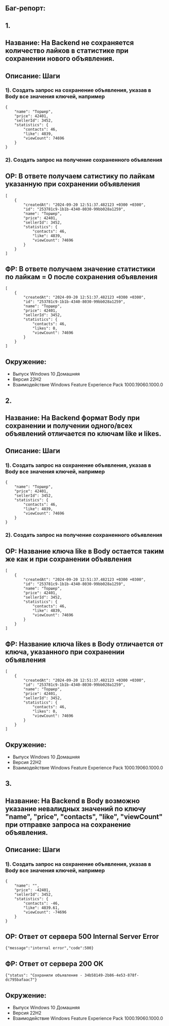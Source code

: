 ## Баг-репорт:
## 1. 
## Название: На Backend не сохраняется количество лайков в статистике при сохранении нового объявления.
## Описание:  Шаги 
### 1). Создать запрос на сохранение объявления, указав в Body все значения ключей, например 
    {
        "name": "Торшер",
        "price": 42401,
        "sellerId": 3452,
        "statistics": {
            "contacts": 46,
            "like": 4839,
            "viewCount": 74696
        }
    }
### 2). Создать запрос на получение сохраненного объявления     
## ОР: В ответе получаем сатистику по лайкам указанную при сохранении объявления 
    [
        {
            "createdAt": "2024-09-20 12:51:37.482123 +0300 +0300",
            "id": "253781c9-1b1b-4340-8030-99bb028a1259",
            "name": "Торшер",
            "price": 42401,
            "sellerId": 3452,
            "statistics": {
                "contacts": 46,
                "like": 4839,
                "viewCount": 74696
            }
        }
    ]
## ФР: В ответе получаем значение статистики по лайкам = 0 после сохранения объявления 
    [
        {
            "createdAt": "2024-09-20 12:51:37.482123 +0300 +0300",
            "id": "253781c9-1b1b-4340-8030-99bb028a1259",
            "name": "Торшер",
            "price": 42401,
            "sellerId": 3452,
            "statistics": {
                "contacts": 46,
                "likes": 0,
                "viewCount": 74696
            }
        }
    ]
## Окружение: 
- Выпуск Windows 10 Домашняя
- Версия 22H2
- Взаимодействие Windows Feature Experience Pack 1000.19060.1000.0


## 2. 
## Название: На Backend формат Body при сохранении и получении одного/всех объявлений отличается по ключам like и likes.
## Описание: Шаги
### 1). Создать запрос на сохранение объявления, указав в Body все значения ключей, например 
    {
        "name": "Торшер",
        "price": 42401,
        "sellerId": 3452,
        "statistics": {
            "contacts": 46,
            "like": 4839,
            "viewCount": 74696
        }
    }
### 2). Создать запрос на получение сохраненного объявления     
## ОР: Название ключа like в Body остается таким же как и при сохранении объявления 
    [
        {
            "createdAt": "2024-09-20 12:51:37.482123 +0300 +0300",
            "id": "253781c9-1b1b-4340-8030-99bb028a1259",
            "name": "Торшер",
            "price": 42401,
            "sellerId": 3452,
            "statistics": {
                "contacts": 46,
                "like": 4839,
                "viewCount": 74696
            }
        }
    ]
## ФР: Название ключа likes в Body отличается от ключа, указанного при сохранении объявления 
    [
        {
            "createdAt": "2024-09-20 12:51:37.482123 +0300 +0300",
            "id": "253781c9-1b1b-4340-8030-99bb028a1259",
            "name": "Торшер",
            "price": 42401,
            "sellerId": 3452,
            "statistics": {
                "contacts": 46,
                "likes": 0,
                "viewCount": 74696
            }
        }
    ]
## Окружение: 
- Выпуск Windows 10 Домашняя
- Версия 22H2
- Взаимодействие Windows Feature Experience Pack 1000.19060.1000.0


## 3. 
## Название: На Backend в Body возможно указание невалидных значений по ключу "name", "price", "contacts", "like", "viewCount" при отправке запроса на сохранение объявления.
## Описание:  Шаги
### 1). Создать запрос на сохранение объявления, указав в Body все значения ключей, например 
    {
        "name": "",
        "price": -42401,
        "sellerId": 3452,
        "statistics": {
            "contacts": -46,
            "like": 4839.61,
            "viewCount": -74696
        }
    }    
## ОР: Ответ от сервера 500 Internal Server Error
    {"message":"internal error","code":500}
## ФР: Ответ от сервера 200 ОК 
    {"status": "Сохранили объявление - 34b58149-2b86-4e53-878f-dc795bafaac7"}
## Окружение: 
- Выпуск Windows 10 Домашняя
- Версия 22H2
- Взаимодействие Windows Feature Experience Pack 1000.19060.1000.0
